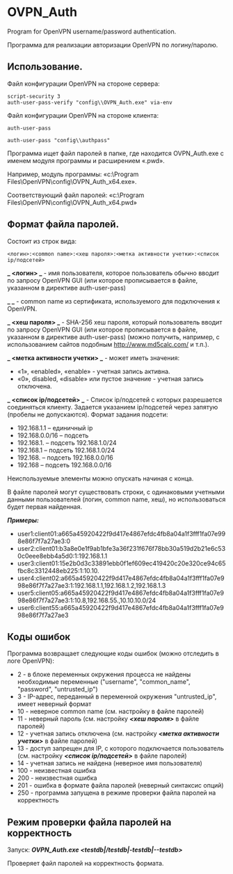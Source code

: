 ﻿# OVPN_Auth

Program for OpenVPN username/password authentication.

Программа для реализации авторизации OpenVPN по логину/паролю.



## Использование.

Файл конфигурации OpenVPN на стороне сервера:
```
script-security 3
auth-user-pass-verify "config\\OVPN_Auth.exe" via-env
```

Файл конфигурации OpenVPN на стороне клиента:
```
auth-user-pass
```

```
auth-user-pass "config\\authpass"
```


Программа ищет файл паролей в папке, где находится OVPN_Auth.exe с именем модуля программы и расширением «.pwd».

Например, модуль программы: «c:\Program Files\OpenVPN\config\OVPN_Auth_x64.exe».

Соответствующий файл паролей: «c:\Program Files\OpenVPN\config\OVPN_Auth_x64.pwd»




## Формат файла паролей.

Состоит из строк вида:

```
<логин>:<common name>:<хеш пароля>:<метка активности учетки>:<список ip/подсетей>
```

**_ <логин> _** - имя пользователя, которое пользователь обычно вводит по запросу OpenVPN GUI (или которое прописывается в файле, указанном в директиве auth-user-pass)

**_ <common name> _** - common name из сертификата, используемого для подключения к OpenVPN.

**_ <хеш пароля> _** - SHA-256 хеш пароля, который пользователь вводит по запросу OpenVPN GUI (или которое прописывается в файле, указанном в директиве auth-user-pass)
(можно получить, например, с использованием сайтов подобным http://www.md5calc.com/ и т.п.).

**_ <метка активности учетки> _** - может иметь значения:
* «1», «enabled», «enable» - учетная запись активна.
* «0», disabled, «disable» или пустое значение - учетная запись отключена.

**_ <список ip/подсетей> _** - Список ip/подсетей с которых разрешается соединяться клиенту.
Задается указанием ip/подсетей через запятую (пробелы не допускаются).
Формат задания подсети:
* 192.168.1.1 – единичный ip
* 192.168.0.0/16 – подсеть
* 192.168.1. – подсеть 192.168.1.0/24
* 192.168.1 – подсеть 192.168.1.0/24
* 192.168. – подсеть 192.168.0.0/16
* 192.168 – подсеть 192.168.0.0/16

Неиспользуемые элементы можно опускать начиная с конца.

В файле паролей могут существовать строки, с одинаковыми учетными данными пользователей (логин, common name, хеш), но использоваться будет первая найденная.


**_Примеры:_**

* user1:client01:a665a45920422f9d417e4867efdc4fb8a04a1f3fff1fa07e998e86f7f7a27ae3:0
* user2:client01:b3a8e0e1f9ab1bfe3a36f231f676f78bb30a519d2b21e6c530c0eee8ebb4a5d0:1:192.168.1.1
* user3:client01:15e2b0d3c33891ebb0f1ef609ec419420c20e320ce94c65fbc8c3312448eb225:1:10.10.
* user4:client02:a665a45920422f9d417e4867efdc4fb8a04a1f3fff1fa07e998e86f7f7a27ae3:1:192.168.1.1,192.168.1.2,192.168.1.3
* user5:client05:a665a45920422f9d417e4867efdc4fb8a04a1f3fff1fa07e998e86f7f7a27ae3:1:10.8,192.168.55.,10.10.10.0/24
* user6:client55:a665a45920422f9d417e4867efdc4fb8a04a1f3fff1fa07e998e86f7f7a27ae3




## Коды ошибок

Программа возвращает следующие коды ошибок (можно отследить в логе OpenVPN):
* 2 - в блоке переменных окружения процесса не найдены необходимые переменные ("username", "common_name", "password", "untrusted_ip")
* 3 - IP-адрес, переданный в переменной окружения "untrusted_ip", имеет неверный формат
* 10 - неверное common name (см. настройку **_<common name>_** в файле паролей)
* 11 - неверный пароль (см. настройку **_<хеш пароля>_** в файле паролей)
* 12 - учетная запись отключена (см. настройку **_<метка активности учетки>_** в файле паролей)
* 13 - доступ запрещен для IP, с которого подключается пользователь (см. настройку **_<список ip/подсетей>_** в файле паролей)
* 14 - учетная запись не найдена (неверное имя пользователя)
* 100 - неизвестная ошибка
* 200 - неизвестная ошибка
* 201 - ошибка в формате файла паролей (неверный синтаксис опций)
* 250 - программа запущена в режиме проверки файла паролей на корректность



## Режим проверки файла паролей на корректность

Запуск: **_OVPN_Auth.exe <testdb|/testdb|-testdb|--testdb>_**

Проверяет файл паролей на корректность формата.

